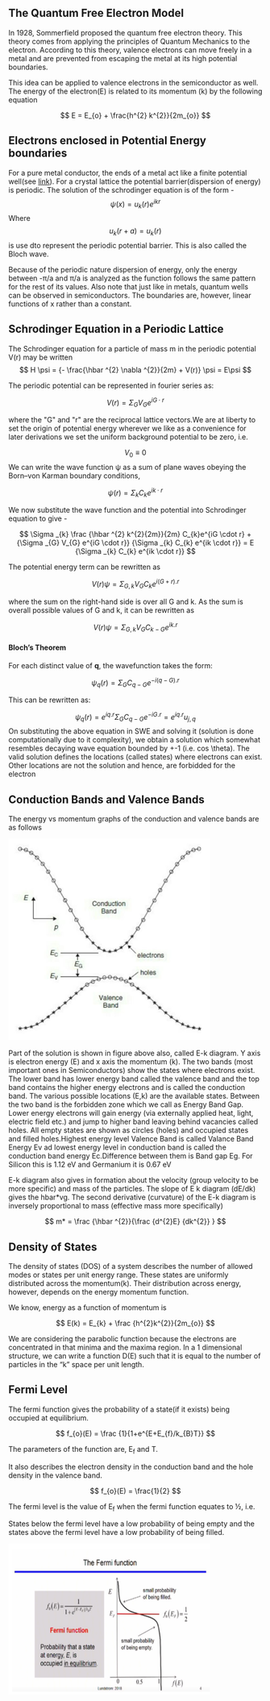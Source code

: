 ## The Quantum Free Electron Model
In 1928, Sommerfield proposed the quantum free electron theory. This theory comes from applying the principles of Quantum Mechanics to the electron. According to this theory, valence electrons can move freely in a metal and are prevented from escaping the metal at its high potential boundaries.

This idea can be applied to valence electrons in the semiconductor as well. The energy of the electron(E) is related to its momentum (k) by the following equation

$$
E = E_{o} + \frac{h^{2} k^{2}}{2m_{o}}
$$

## Electrons enclosed in Potential Energy boundaries
For a pure metal conductor, the ends of a metal act like a finite potential well(see <a href="https://virtual-labs.github.io/exp-swe-solutions-iiith/">link</a>). For a crystal lattice the potential barrier(dispersion of energy) is periodic. The solution of the schrodinger equation is of the form -
$$
\psi (x) = u_{k}(r) e^{ikr}
$$
Where $$u_{k}(r+a) = u_{k}(r) $$ 
is use dto represent the periodic potential barrier. This is also called the Bloch wave.

Because of the periodic nature dispersion of energy, only the energy between -&pi;/a and &pi;/a is analyzed as the function follows the same pattern for the rest of its values. Also note that just like in metals, quantum wells can be observed in semiconductors. The boundaries are, however, linear functions of x rather than a constant.

## Schrodinger Equation in a Periodic Lattice

The Schrodinger equation for a particle of mass m in the periodic potential V(r) may be written
$$
H \psi = {- \frac{\hbar ^{2} \nabla ^{2}}{2m} + V(r)} \psi = E\psi
$$

The periodic potential can be represented in fourier series as:

$$
V(r) = \Sigma _{G} V_{G} e^{iG \cdot r}
$$

where the "G" and "r" are the reciprocal lattice vectors.We are at liberty to set the origin of potential energy wherever we like as a convenience for later derivations we set the uniform background potential to be zero, i.e.

$$
V_{0} \equiv 0
$$
We can write the wave function ψ as a sum of plane waves obeying the Born–von Karman boundary conditions,

$$
\psi (r) = \Sigma _{k} C_{k} e^{ik \cdot r}
$$

We now substitute the wave function and the potential into Schrodinger equation to give - 

$$
\Sigma _{k} \frac {\hbar ^{2} k^{2}{2m}}{2m} C_{k}e^{iG \cdot r} + {\Sigma _{G} V_{G} e^{iG \cdot r}} {\Sigma _{k} C_{k} e^{ik \cdot r}} = E {\Sigma _{k} C_{k} e^{ik \cdot r}}
$$

The potential energy term can be rewritten as

$$
V(r)\psi = \Sigma _{G,k} V_{G} C_{k} e^{i(G+r).r}
$$

where the sum on the right-hand side is over all G and k. As the sum is overall possible values of G and k, it can be rewritten as

$$
V(r)\psi = \Sigma _{G,k} V_{G} C_{k-G} e^{ik.r}
$$


#### Bloch’s Theorem
For each distinct value of <b>q</b>, the wavefunction takes the form:

$$
\psi _{q}(r) = \Sigma _{G} C_{q-G} e^{-i(q-G).r}
$$

This can be rewritten as:

$$
\psi _{q}(r) = e^{iq.r} \Sigma _{G} C_{q-G} e^{-iG.r} = e^{iq.r}u_{j,q}
$$
On substituting the above equation in SWE and solving it (solution is done computationally due to it complexity), we obtain a solution which somewhat 
resembles decaying wave equation bounded by +-1 (i.e. cos \theta). The valid solution defines the locations (called states) where electrons can 
exist. Other locations are not the solution and hence, are forbidded for the electron
## Conduction Bands and Valence Bands
The energy vs momentum graphs of the conduction and valence bands are as follows

<img src="images/energy_momentum.png" style="width:400px;height:400px;" label="E-k Diagram">

Part of the solution is shown in figure above also, called E-k diagram. Y axis is electron energy (E) and x axis the momentum (k). The two bands (most important ones in Semiconductors) show the states where electrons exist. The lower band has lower energy band called the valence band and the top band contains the higher energy electrons and is called the conduction band. The various possible locations (E,k) are the available states. Between the two band is the forbidden zone which we call as Energy Band Gap. Lower energy electrons will gain energy (via externally applied heat, light, electric field etc.) and jump to higher band leaving behind vacancies called holes. All empty states are shown as circles (holes) and occupied states and filled holes.Highest energy level Valence Band is called Valance Band Energy Ev ad lowest energy level in conduction band is called the conduction band energy Ec.Difference between them is Band gap Eg. For Silicon this is 1.12 eV and 
Germanium it is 0.67 eV<br>

E-k diagram also gives in formation about the velocity (group velocity to be more specific) and mass of the particles. The slope of E
k diagram (dE/dk) gives the hbar*vg. The second derivative (curvature) of the E-k diagram is inversely proportional to mass 
(effective mass more specifically) 

$$
m* = \frac {\hbar ^{2}}{\frac {d^{2}E} {dk^{2}} }
$$


## Density of States
The density of states (DOS) of a system describes the number of allowed modes or states per unit energy range. These states are uniformly distributed across the momentum(k). Their distribution across energy, however, depends on the energy momentum function.

We know, energy as a function of momentum is

$$
E(k) = E_{k} + \frac {h^{2}k^{2}}{2m_{o}}
$$

We are considering the parabolic function because the electrons are concentrated in that minima and the maxima region. In a 1 dimensional structure, we can write a function D(E) such that it is equal to the number of particles in the “k” space per unit length.

## Fermi Level
The fermi function gives the probability of a state(if it exists) being occupied at equilibrium.

$$
f_{o}(E) = \frac {1}{1+e^{E+E_{f}/k_{B}T}}
$$

The parameters of the function are, E<sub>f</sub> and T.

It also describes the electron density in the conduction band and the hole density in the valence band.

$$
f_{o}(E) = \frac{1}{2}
$$

The fermi level is the value of E<sub>f</sub> when the fermi function equates to ½, i.e.

States below the fermi level have a low probability of being empty and the states above the fermi level have a low probability of being filled.

<img src="images/fermi_plot.png" style="width:400px;height:300px;">
